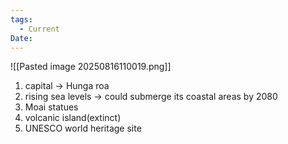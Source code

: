 ```yaml
---
tags:
  - Current
Date:
---
```

![[Pasted image 20250816110019.png]]

1. capital -> Hunga roa
2. rising sea levels -> could submerge its coastal areas by 2080
3. Moai statues
4. volcanic island(extinct)
5. UNESCO world heritage site
